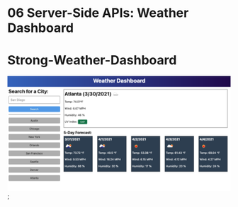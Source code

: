 # 06 Server-Side APIs: Weather Dashboard

# Strong-Weather-Dashboard

![Weather dashboard](/images/06-server-side-apis-homework-demo.png);
